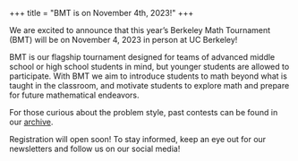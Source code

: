 +++
title = "BMT is on November 4th, 2023!"
+++

We are excited to announce that this year’s Berkeley Math Tournament (BMT) will
be on November 4, 2023 in person at UC Berkeley!

BMT is our flagship tournament designed for teams of advanced middle school or
high school students in mind, but younger students are allowed to participate.
With BMT we aim to introduce students to math beyond what is taught in the
classroom, and motivate students to explore math and prepare for future
mathematical endeavors.

For those curious about the problem style, past contests can be found in our
[archive](https://bmt.berkeley.edu/archive/).

Registration will open soon! To stay informed, keep an eye out for our
newsletters and follow us on our social media!
